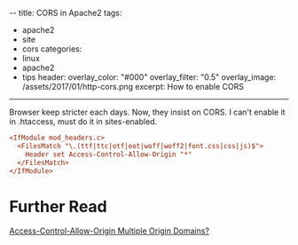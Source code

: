 --
title: CORS in Apache2
tags:
  - apache2
  - site
  - cors
categories:
  - linux
  - apache2
  - tips
header:
  overlay_color: "#000"
  overlay_filter: "0.5"
  overlay_image: /assets/2017/01/http-cors.png
excerpt: How to enable CORS
---
Browser keep stricter each days. Now, they insist on CORS. I can't enable it in  .htaccess, must do it in sites-enabled.

```ini
<IfModule mod_headers.c>
  <FilesMatch "\.(ttf|ttc|otf|eot|woff|woff2|font.css|css|js)$">
    Header set Access-Control-Allow-Origin "*"
  </FilesMatch>
</IfModule>
```

# Further Read

[Access-Control-Allow-Origin Multiple Origin Domains?](http://stackoverflow.com/questions/1653308/access-control-allow-origin-multiple-origin-domains)

